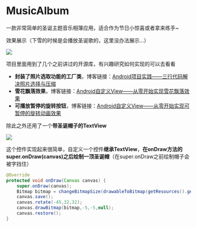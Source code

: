 # MusicAlbum

一款非常简单的圣诞主题音乐相簿应用，适合作为节日小惊喜或者拿来练手~

效果展示（下雪的时候是会播放圣诞歌的，这里没办法展示...）

![](https://user-gold-cdn.xitu.io/2017/12/20/16073414c4e1d6fa?w=197&h=350&f=gif&s=1269132)

项目里面用到了几个之前讲过的开源库，有兴趣研究如何实现的可以去看看
* **封装了照片选取功能的工厂类**，博客链接：[Android项目实践——三行代码解决照片选择与压缩](https://juejin.im/post/5a3816e3f265da432d283560)
* **雪花飘落效果**，博客链接：[Android自定义View——从零开始实现雪花飘落效果](https://juejin.im/post/5a32b34c51882506146ef1a0)
* **可播放暂停的旋转按钮**，博客链接：[Android自定义View——从零开始实现可暂停的旋转动画效果](https://juejin.im/post/5a32b5c2518825717b1ffcc4)

除此之外还用了一个**带圣诞帽子的TextView**

![](https://user-gold-cdn.xitu.io/2017/12/20/1607350d2fd7ed11?w=300&h=73&f=png&s=5220)

这个控件实现起来很简单，自定义一个控件**继承TextView**，**在onDraw方法的super.onDraw(canvas)之后绘制一顶圣诞帽**（在super.onDraw之前绘制帽子会被字挡住）
```java
@Override
protected void onDraw(Canvas canvas) {
	super.onDraw(canvas);
	Bitmap bitmap = changeBitmapSize(drawableToBitmap(getResources().getDrawable(R.drawable.hat64)),64,64);
	canvas.save();
	canvas.rotate(-45,32,32);
	canvas.drawBitmap(bitmap,-5,-5,null);
	canvas.restore();
}
```
